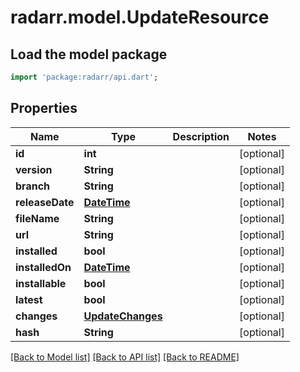 # radarr.model.UpdateResource

## Load the model package
```dart
import 'package:radarr/api.dart';
```

## Properties
Name | Type | Description | Notes
------------ | ------------- | ------------- | -------------
**id** | **int** |  | [optional] 
**version** | **String** |  | [optional] 
**branch** | **String** |  | [optional] 
**releaseDate** | [**DateTime**](DateTime.md) |  | [optional] 
**fileName** | **String** |  | [optional] 
**url** | **String** |  | [optional] 
**installed** | **bool** |  | [optional] 
**installedOn** | [**DateTime**](DateTime.md) |  | [optional] 
**installable** | **bool** |  | [optional] 
**latest** | **bool** |  | [optional] 
**changes** | [**UpdateChanges**](UpdateChanges.md) |  | [optional] 
**hash** | **String** |  | [optional] 

[[Back to Model list]](../README.md#documentation-for-models) [[Back to API list]](../README.md#documentation-for-api-endpoints) [[Back to README]](../README.md)


